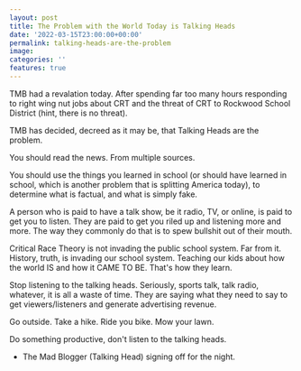 ```yaml
---
layout: post
title: The Problem with the World Today is Talking Heads
date: '2022-03-15T23:00:00+00:00'
permalink: talking-heads-are-the-problem
image: 
categories: ''
features: true
---
```

TMB had a revalation today. After spending far too many hours responding to right wing nut jobs about CRT and the threat of CRT to Rockwood School District (hint, there is no threat).

TMB has decided, decreed as it may be, that Talking Heads are the problem.

You should read the news. From multiple sources.

You should use the things you learned in school (or should have learned in school, which is another problem that is splitting America today), to determine what is factual, and what is simply fake.

A person who is paid to have a talk show, be it radio, TV, or online, is paid to get you to listen. They are paid to get you riled up and listening more and more. The way they commonly do that is to spew bullshit out of their mouth.

Critical Race Theory is not invading the public school system. Far from it. History, truth, is invading our school system. Teaching our kids about how the world IS and how it CAME TO BE. That's how they learn.

Stop listening to the talking heads. Seriously, sports talk, talk radio, whatever, it is all a waste of time. They are saying what they need to say to get viewers/listeners and generate advertising revenue.

Go outside. Take a hike. Ride you bike. Mow your lawn. 

Do something productive, don't listen to the talking heads.

- The Mad Blogger (Talking Head) signing off for the night.